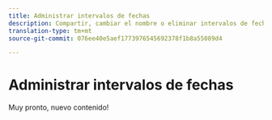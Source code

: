 ```yaml
---
title: Administrar intervalos de fechas
description: Compartir, cambiar el nombre o eliminar intervalos de fechas en Analysis Workspace.
translation-type: tm+mt
source-git-commit: 076ee40e5aef1773976545692378f1b8a55089d4

---
```



# Administrar intervalos de fechas

Muy pronto, nuevo contenido!
